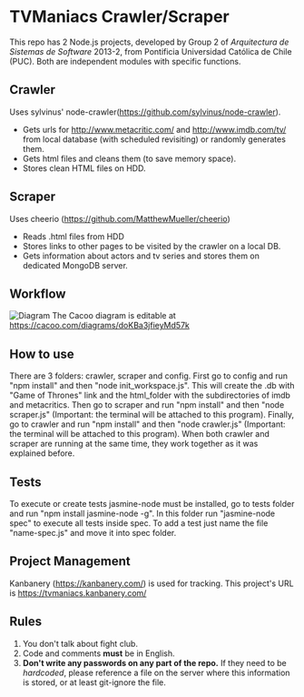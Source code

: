 TVManiacs Crawler/Scraper
=========================

This repo has 2 Node.js projects, developed by Group 2 of *Arquitectura de Sistemas de Software* 2013-2, from Pontificia Universidad Católica de Chile (PUC).
Both are independent modules with specific functions.

Crawler
-------
Uses sylvinus' node-crawler(https://github.com/sylvinus/node-crawler).

*	Gets urls for http://www.metacritic.com/ and http://www.imdb.com/tv/ from local database (with scheduled revisiting) or randomly generates them.
*	Gets html files and cleans them (to save memory space).
* Stores clean HTML files on HDD.

Scraper
-------
Uses cheerio (https://github.com/MatthewMueller/cheerio)

*	Reads .html files from HDD
*	Stores links to other pages to be visited by the crawler on a local DB.
*	Gets information about actors and tv series and stores them on dedicated MongoDB server.

Workflow
--------

![Diagram](https://raw.github.com/iufuenza/tvmaniacs_node/master/Blank.png)
The Cacoo diagram is editable at https://cacoo.com/diagrams/doKBa3jfieyMd57k

How to use
--------
There are 3 folders: crawler, scraper and config.
First go to config and run "npm install" and then "node init_workspace.js". This will create the .db with "Game of Thrones"
link and the html_folder with the subdirectories of imdb and metacritics.
Then go to scraper and run "npm install" and then "node scraper.js" (Important: the terminal will be attached to this program).
Finally, go to crawler and run "npm install" and then "node crawler.js" (Important: the terminal will be attached to this program).
When both crawler and scraper are running at the same time, they work together as it was explained before.


Tests
--------
To execute or create tests jasmine-node must be installed, go to tests folder and run "npm install jasmine-node -g". In this folder run "jasmine-node spec" to execute all tests inside spec. To add a test just name the file "name-spec.js" and move it into spec folder.

Project Management
------------------
Kanbanery (https://kanbanery.com/) is used for tracking. This project's URL is https://tvmaniacs.kanbanery.com/

Rules
--------------------
1.	You don't talk about fight club.
2.	Code and comments **must** be in English.
3.	**Don't write any passwords on any part of the repo.** If they need to be *hardcoded*, please reference a file on the server where this information is stored, or at least git-ignore the file.
